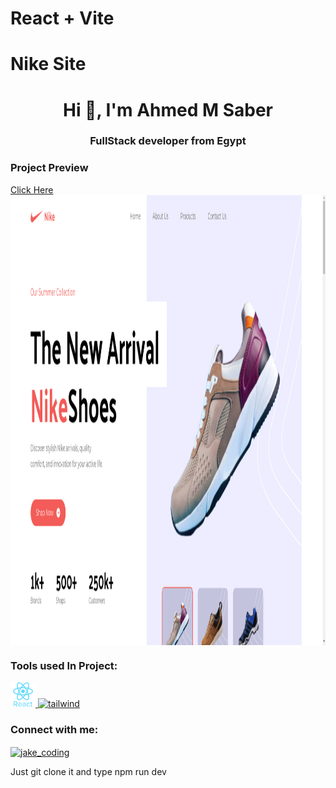 # React + Vite
# Nike Site



<h1 align="center">Hi 👋, I'm Ahmed M Saber</h1>
<h3 align="center">FullStack developer from Egypt</h3>

<h3 align="left">Project Preview </h3>
<a href="https://nike-amber-sigma.vercel.app"target="blank"> Click Here </a>

<img align="center" src="./site.png" alt="jake_coding" height="720" width="1920" />


<h3 align="left"> Tools used In Project:</h3>
<p align="left">  <a href="https://reactjs.org/" target="_blank" rel="noreferrer"> <img src="https://raw.githubusercontent.com/devicons/devicon/master/icons/react/react-original-wordmark.svg" alt="react" width="40" height="40"/> </a> <a href="https://tailwindcss.com/" target="_blank" rel="noreferrer"> <img src="https://www.vectorlogo.zone/logos/tailwindcss/tailwindcss-icon.svg" alt="tailwind" width="40" height="40"/> </a> </p>



<h3 align="left">Connect with me:</h3>
<p align="left">
<a href="https://instagram.com/jake_coding" target="blank"><img align="center" src="https://raw.githubusercontent.com/rahuldkjain/github-profile-readme-generator/master/src/images/icons/Social/instagram.svg" alt="jake_coding" height="30" width="40" /></a>
</p>

<p> Just git clone it and type npm run dev </p>

